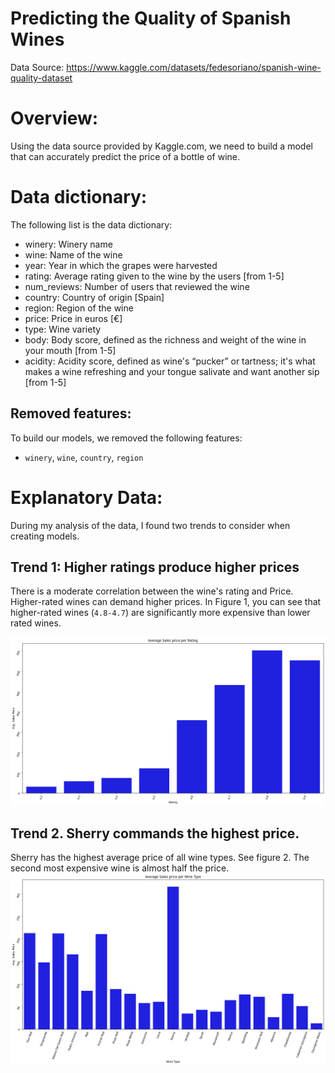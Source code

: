 # Predicting the Quality of Spanish Wines

Data Source: https://www.kaggle.com/datasets/fedesoriano/spanish-wine-quality-dataset 

# Overview:

Using the data source provided by Kaggle.com, we need to build a model that can accurately predict the price of a bottle of wine. 

# Data dictionary:

The following list is the data dictionary: 
- winery: Winery name
- wine: Name of the wine
- year: Year in which the grapes were harvested
- rating: Average rating given to the wine by the users [from 1-5]
- num_reviews: Number of users that reviewed the wine
- country: Country of origin [Spain]
- region: Region of the wine
- price: Price in euros [€]
- type: Wine variety
- body: Body score, defined as the richness and weight of the wine in your mouth [from 1-5]
- acidity: Acidity score, defined as wine's “pucker” or tartness; it's what makes a wine refreshing and your tongue salivate and want another sip [from 1-5]

## Removed features:

To build our models, we removed the following features: 
- `winery`, `wine`, `country`, `region`

# Explanatory Data: 

During my analysis of the data, I found two trends to consider when creating models. 

## Trend 1: Higher ratings produce higher prices
There is a moderate correlation between the wine's rating and Price. Higher-rated wines can demand higher prices. In Figure 1, you can see that higher-rated wines (`4.8-4.7`) are significantly more expensive than lower rated wines.

![Alt text](image.png)

## Trend 2. Sherry commands the highest price.
Sherry has the highest average price of all wine types. See figure 2. The second most expensive wine is almost half the price.
![Alt text](image-1.png)